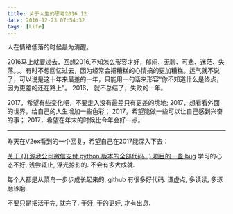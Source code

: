 ```yaml
---
title: 关于人生的思考2016.12
date: 2016-12-23 07:54:32
tags: [Life]
---
```


人在情绪低落的时候最为清醒。

2016马上就要过去，回想2016,不知怎么形容才好，郁闷、无聊、可悲、迷茫、失落。。。有时不想回忆过去，因为经常会把糟糕的心情搞的更加糟糕。运气就不说了，可以说是这十年来最差的一年，只能用一句话来形容“你不知道什么是终点，因为更差的还在路上”。
2016， 就不总结了，失败的一年。

2017，希望有些变化吧，不要走入没有最差只有更差的境地;
2017，想看看外面的世界，给自己的人生增加一些色彩；
2017，希望能做一些可以让自己感到兴奋的事；
2017，希望在年末的时候比今年会好一点。

---

昨天在V2ex看到的一个回复，希望自己在2017能深入下去：

[关于 (开源我公司微信支付 python 版本的全部代码...) 项目的一些 bug](https://www.v2ex.com/t/329267#;)
学习的心态不好, 浅尝辄止, 浮光掠影的. 不会有多大成就.

每个人都是从菜鸟一步步成长起来的, github 有很多好代码.
谦虚点, 多读读, 多琢磨琢磨.

不要只是把活干完, 就完了.
干好, 干的更好, 才有出息.











